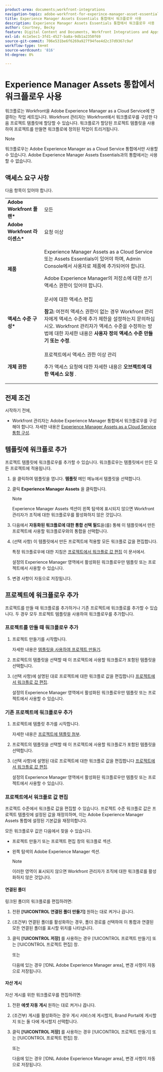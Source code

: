 ```yaml
---
product-area: documents;workfront-integrations
navigation-topic: adobe-workfront-for-experince-manager-asset-essentials
title: Experience Manager Assets Essentials 통합에서 워크플로우 사용
description: Experience Manager Assets Essentials 통합에서 워크플로우 사용
author: Courtney, Becky
feature: Digital Content and Documents, Workfront Integrations and Apps
exl-id: 4c1e5ec1-3fd1-4527-ba8a-9db1a2350f69
source-git-commit: 706e531be6f6269a927f94fee4d2c37d9367c9af
workflow-type: tm+mt
source-wordcount: '816'
ht-degree: 0%

---
```


# Experience Manager Assets 통합에서 워크플로우 사용

워크플로는 Workfront을 Adobe Experience Manager as a Cloud Service에 연결하는 작업 세트입니다. Workfront 관리자는 Workfront에서 워크플로우를 구성한 다음 프로젝트 템플릿에 할당할 수 있습니다. 워크플로가 할당된 프로젝트 템플릿을 사용하여 프로젝트를 만들면 워크플로에 정의된 작업이 트리거됩니다.

>[!NOTE]
>
>워크플로우는 Adobe Experience Manager as a Cloud Service 통합에서만 사용할 수 있습니다. Adobe Experience Manager Assets Essentials과의 통합에서는 사용할 수 없습니다.


## 액세스 요구 사항

다음 항목이 있어야 합니다.

<table>
  <tr>
   <td><strong>Adobe Workfront 플랜*</strong>
   </td>
   <td>모든
   </td>
  </tr>
  <tr>
   <td><strong>Adobe Workfront 라이센스*</strong>
   </td>
   <td>요청 이상
   </td>
  </tr>
  <tr>
   <td><strong>제품</strong>
   </td>
   <td><p>Experience Manager Assets as a Cloud Service 또는 Assets Essentials이 있어야 하며, Admin Console에서 사용자로 제품에 추가되어야 합니다.</p><p>Adobe Experience Manager의 저장소에 대한 쓰기 액세스 권한이 있어야 합니다.</p>
   </td>
  </tr>
  <tr>
   <td><strong>액세스 수준 구성*</strong>
   </td>
   <td>문서에 대한 액세스 편집
<p>
<strong>참고: </strong>여전히 액세스 권한이 없는 경우 Workfront 관리자에게 액세스 수준에 추가 제한을 설정하는지 문의하십시오. Workfront 관리자가 액세스 수준을 수정하는 방법에 대한 자세한 내용은 <strong>사용자 정의 액세스 수준 만들기 또는 수정</strong>.
   </td>
  </tr>
  <tr>
   <td><strong>개체 권한</strong>
   </td>
   <td>프로젝트에서 액세스 권한 이상 관리 
<p>
추가 액세스 요청에 대한 자세한 내용은 <strong>오브젝트에 대한 액세스 요청 </strong>.
   </td>
  </tr>
</table>

## 전제 조건

시작하기 전에,

* Workfront 관리자는 Adobe Experience Manager 통합에서 워크플로우를 구성해야 합니다. 자세한 내용은 [Experience Manager Assets as a Cloud Service 통합 구성](../../administration-and-setup/configure-integrations/configure-aacs-integration.md#set-up-workflows-optional).

## 템플릿에 워크플로 추가

프로젝트 템플릿에 워크플로우를 추가할 수 있습니다. 워크플로우는 템플릿에서 만든 모든 프로젝트에 적용됩니다.

1. 을 클릭하여 템플릿을 엽니다. **템플릿** 메인 메뉴에서 템플릿을 선택합니다.
1. 클릭 **Experience Manager Assets** 을 클릭합니다.

   >[!NOTE]
   >
   >Experience Manager Assets 섹션이 왼쪽 탐색에 표시되지 않으면 Workfront 관리자가 조직에 대한 워크플로우를 활성화하지 않은 것입니다. <!--Is this right?-->

1. 다음에서 **자동화된 워크플로에 대한 통합 선택 필드**&#x200B;을(를) 통해 이 템플릿에서 만든 프로젝트에 사용할 워크플로우와의 통합을 선택합니다.
1. (선택 사항) 이 템플릿에서 만든 프로젝트에 적용할 모든 워크플로 값을 편집합니다.

   특정 워크플로우에 대한 지침은 [프로젝트에서 워크플로 값 편집](#edit-workflow-values-in-a-project) 이 문서에서.

   설정의 Experience Manager 영역에서 활성화된 워크플로우만 템플릿 또는 프로젝트에서 사용할 수 있습니다.

1. 변경 사항이 자동으로 저장됩니다. <!-- do they though??-->

## 프로젝트에 워크플로우 추가

프로젝트를 만들 때 워크플로를 추가하거나 기존 프로젝트에 워크플로를 추가할 수 있습니다. 두 경우 모두 프로젝트 템플릿을 사용하여 워크플로우를 추가합니다.

### 프로젝트를 만들 때 워크플로우 추가

1. 프로젝트 만들기를 시작합니다.

   자세한 내용은 [템플릿을 사용하여 프로젝트 만들기](/help/quicksilver/manage-work/projects/create-projects/create-project-from-template.md).

1. 프로젝트의 템플릿을 선택할 때 이 프로젝트에 사용할 워크플로가 포함된 템플릿을 선택합니다.
1. (선택 사항)에 설명된 대로 프로젝트에 대한 워크플로 값을 편집합니다 [프로젝트에서 워크플로 값 편집](#edit-workflow-values-in-a-project).

   설정의 Experience Manager 영역에서 활성화된 워크플로우만 템플릿 또는 프로젝트에서 사용할 수 있습니다.


### 기존 프로젝트에 워크플로우 추가

1. 프로젝트에 템플릿 추가를 시작합니다.

   자세한 내용은 [프로젝트에 템플릿 첨부](/help/quicksilver/manage-work/projects/create-and-manage-templates/attach-template-to-project.md).

1. 프로젝트의 템플릿을 선택할 때 이 프로젝트에 사용할 워크플로가 포함된 템플릿을 선택합니다.
1. (선택 사항)에 설명된 대로 프로젝트에 대한 워크플로 값을 편집합니다 [프로젝트에서 워크플로 값 편집](#edit-workflow-values-in-a-project).

   설정의 Experience Manager 영역에서 활성화된 워크플로우만 템플릿 또는 프로젝트에서 사용할 수 있습니다.

### 프로젝트에서 워크플로 값 편집

프로젝트 수준에서 워크플로 값을 편집할 수 있습니다. 프로젝트 수준 워크플로 값은 프로젝트 템플릿에 설정된 값을 재정의하며, 이는 Adobe Experience Manager Assets 통합에 설정된 기본값을 재정의합니다.

모든 워크플로우 값은 다음에서 찾을 수 있습니다.

* 프로젝트 만들기 또는 프로젝트 편집 창의 워크플로 섹션.
* 왼쪽 탐색의 Adobe Experience Manager 섹션.


  >[!NOTE]
  >
  >이러한 영역이 표시되지 않으면 Workfront 관리자가 조직에 대한 워크플로를 활성화하지 않은 것입니다.

#### 연결된 폴더

링크된 폴더의 워크플로를 편집하려면:

1. 전환 **[!UICONTROL 연결된 폴더 만들기]** 원하는 대로 켜거나 끕니다.
1. (조건부) 연결된 폴더를 활성화하는 경우, 폴더 경로를 선택하여 이 통합과 연결된 모든 연결된 폴더를 표시할 위치를 나타냅니다.
1. 클릭 **[!UICONTROL 저장]** 를 사용하는 경우 [!UICONTROL 프로젝트 만들기] 또는 [!UICONTROL 프로젝트 편집] 창.

   또는

   다음에 있는 경우 [!DNL Adobe Experience Manager area], 변경 사항이 자동으로 저장됩니다. <!--Do they though?-->


#### 자산 게시

자산 게시를 위한 워크플로우를 편집하려면:

1. 전환 **에셋 자동 게시** 원하는 대로 켜거나 끕니다.
1. (조건부) 게시를 활성화하는 경우 게시 서비스에 게시할지, Brand Portal에 게시할지 또는 둘 다에 게시할지 선택합니다.
1. 클릭 **[!UICONTROL 저장]** 를 사용하는 경우 [!UICONTROL 프로젝트 만들기] 또는 [!UICONTROL 프로젝트 편집] 창.

   또는

   다음에 있는 경우 [!DNL Adobe Experience Manager area], 변경 사항이 자동으로 저장됩니다. <!--Do they though?-->


